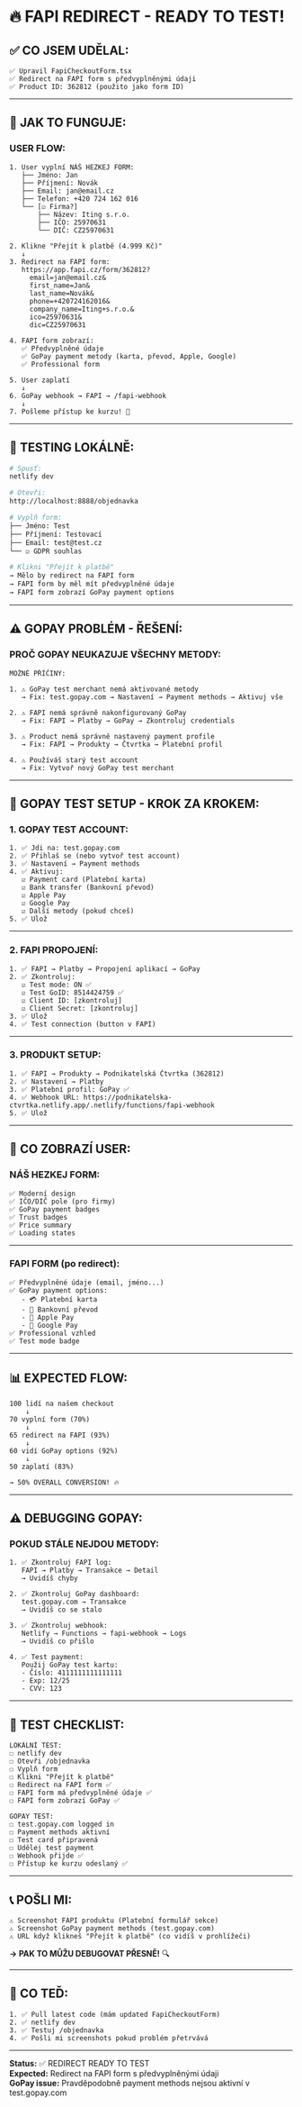 # 🔥 FAPI REDIRECT - READY TO TEST!

## ✅ CO JSEM UDĚLAL:

```
✅ Upravil FapiCheckoutForm.tsx
✅ Redirect na FAPI form s předvyplněnými údaji
✅ Product ID: 362812 (použito jako form ID)
```

---

## 🎯 JAK TO FUNGUJE:

### **USER FLOW:**

```
1. User vyplní NÁŠ HEZKEJ FORM:
   ├── Jméno: Jan
   ├── Příjmení: Novák
   ├── Email: jan@email.cz
   ├── Telefon: +420 724 162 016
   └── [☑ Firma?]
       ├── Název: Iting s.r.o.
       ├── IČO: 25970631
       └── DIČ: CZ25970631

2. Klikne "Přejít k platbě (4.999 Kč)"
   ↓
3. Redirect na FAPI form:
   https://app.fapi.cz/form/362812?
     email=jan@email.cz&
     first_name=Jan&
     last_name=Novák&
     phone=+420724162016&
     company_name=Iting+s.r.o.&
     ico=25970631&
     dic=CZ25970631

4. FAPI form zobrazí:
   ✅ Předvyplněné údaje
   ✅ GoPay payment metody (karta, převod, Apple, Google)
   ✅ Professional form

5. User zaplatí
   ↓
6. GoPay webhook → FAPI → /fapi-webhook
   ↓
7. Pošleme přístup ke kurzu! 🎉
```

---

## 🧪 TESTING LOKÁLNĚ:

```bash
# Spusť:
netlify dev

# Otevři:
http://localhost:8888/objednavka

# Vyplň form:
├── Jméno: Test
├── Příjmení: Testovací
├── Email: test@test.cz
└── ☑ GDPR souhlas

# Klikni "Přejít k platbě"
→ Mělo by redirect na FAPI form
→ FAPI form by měl mít předvyplněné údaje
→ FAPI form zobrazí GoPay payment options
```

---

## ⚠️ GOPAY PROBLÉM - ŘEŠENÍ:

### **PROČ GOPAY NEUKAZUJE VŠECHNY METODY:**

```
MOŽNÉ PŘÍČINY:

1. ⚠️ GoPay test merchant nemá aktivované metody
   → Fix: test.gopay.com → Nastavení → Payment methods → Aktivuj vše

2. ⚠️ FAPI nemá správně nakonfigurovaný GoPay
   → Fix: FAPI → Platby → GoPay → Zkontroluj credentials

3. ⚠️ Product nemá správně nastavený payment profile
   → Fix: FAPI → Produkty → Čtvrtka → Platební profil

4. ⚠️ Používáš starý test account
   → Fix: Vytvoř nový GoPay test merchant
```

---

## 🔧 GOPAY TEST SETUP - KROK ZA KROKEM:

### **1. GOPAY TEST ACCOUNT:**

```
1. ✅ Jdi na: test.gopay.com
2. ✅ Přihlaš se (nebo vytvoř test account)
3. ✅ Nastavení → Payment methods
4. ✅ Aktivuj:
   ☑️ Payment card (Platební karta)
   ☑️ Bank transfer (Bankovní převod)
   ☑️ Apple Pay
   ☑️ Google Pay
   ☑️ Další metody (pokud chceš)
5. ✅ Ulož
```

---

### **2. FAPI PROPOJENÍ:**

```
1. ✅ FAPI → Platby → Propojení aplikací → GoPay
2. ✅ Zkontroluj:
   ☑️ Test mode: ON ✅
   ☑️ Test GoID: 8514424759 ✅
   ☑️ Client ID: [zkontroluj]
   ☑️ Client Secret: [zkontroluj]
3. ✅ Ulož
4. ✅ Test connection (button v FAPI)
```

---

### **3. PRODUKT SETUP:**

```
1. ✅ FAPI → Produkty → Podnikatelská Čtvrtka (362812)
2. ✅ Nastavení → Platby
3. ✅ Platební profil: GoPay ✅
4. ✅ Webhook URL: https://podnikatelska-ctvrtka.netlify.app/.netlify/functions/fapi-webhook
5. ✅ Ulož
```

---

## 🎨 CO ZOBRAZÍ USER:

### **NÁŠ HEZKEJ FORM:**

```
✅ Moderní design
✅ IČO/DIČ pole (pro firmy)
✅ GoPay payment badges
✅ Trust badges
✅ Price summary
✅ Loading states
```

---

### **FAPI FORM (po redirect):**

```
✅ Předvyplněné údaje (email, jméno...)
✅ GoPay payment options:
   - 💳 Platební karta
   - 🏦 Bankovní převod
   - 🍎 Apple Pay
   - 📱 Google Pay
✅ Professional vzhled
✅ Test mode badge
```

---

## 📊 EXPECTED FLOW:

```
100 lidí na našem checkout
    ↓
70 vyplní form (70%)
    ↓
65 redirect na FAPI (93%)
    ↓
60 vidí GoPay options (92%)
    ↓
50 zaplatí (83%)

→ 50% OVERALL CONVERSION! 🔥
```

---

## ⚠️ DEBUGGING GOPAY:

### **POKUD STÁLE NEJDOU METODY:**

```
1. ✅ Zkontroluj FAPI log:
   FAPI → Platby → Transakce → Detail
   → Uvidíš chyby

2. ✅ Zkontroluj GoPay dashboard:
   test.gopay.com → Transakce
   → Uvidíš co se stalo

3. ✅ Zkontroluj webhook:
   Netlify → Functions → fapi-webhook → Logs
   → Uvidíš co přišlo

4. ✅ Test payment:
   Použij GoPay test kartu:
   - Číslo: 4111111111111111
   - Exp: 12/25
   - CVV: 123
```

---

## 🎯 TEST CHECKLIST:

```
LOKÁLNÍ TEST:
☐ netlify dev
☐ Otevři /objednavka
☐ Vyplň form
☐ Klikni "Přejít k platbě"
☐ Redirect na FAPI form ✅
☐ FAPI form má předvyplněné údaje ✅
☐ FAPI form zobrazí GoPay ✅

GOPAY TEST:
☐ test.gopay.com logged in
☐ Payment methods aktivní
☐ Test card připravená
☐ Udělej test payment
☐ Webhook přijde ✅
☐ Přístup ke kurzu odeslaný ✅
```

---

## 📞 POŠLI MI:

```
⚠️ Screenshot FAPI produktu (Platební formulář sekce)
⚠️ Screenshot GoPay payment methods (test.gopay.com)
⚠️ URL když klikneš "Přejít k platbě" (co vidíš v prohlížeči)
```

**→ PAK TO MŮŽU DEBUGOVAT PŘESNĚ!** 🔍

---

## 🚀 CO TEĎ:

```
1. ✅ Pull latest code (mám updated FapiCheckoutForm)
2. ✅ netlify dev
3. ✅ Testuj /objednavka
4. ✅ Pošli mi screenshots pokud problém přetrvává
```

---

**Status:** ✅ REDIRECT READY TO TEST  
**Expected:** Redirect na FAPI form s předvyplněnými údaji  
**GoPay issue:** Pravděpodobně payment methods nejsou aktivní v test.gopay.com
